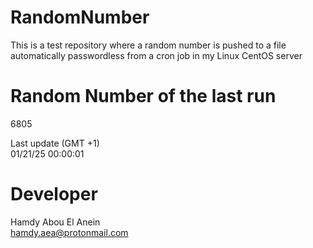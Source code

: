 # RandomNumber    
This is a test repository where a random number is pushed to a file automatically passwordless from a cron job in my Linux CentOS server    
# Random Number of the last run   
6805
      
Last update (GMT +1)    
01/21/25 00:00:01
# Developer    
Hamdy Abou El Anein   
hamdy.aea@protonmail.com
